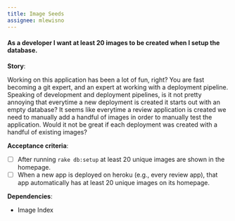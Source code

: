 ```yaml
---
title: Image Seeds
assignee: mlewisno
---
```


#### As a developer I want at least 20 images to be created when I setup the database.

__Story__:

Working on this application has been a lot of fun, right? You are fast
becoming a git expert, and an expert at working with a deployment
pipeline. Speaking of development and deployment pipelines, is it not pretty
annoying that everytime a new deployment is created it starts out with an empty
database? It seems like everytime a review application is created we need to
manually add a handful of images in order to manually test the
application. Would it not be great if each deployment was created with a
handful of existing images?

__Acceptance criteria__:
- [ ] After running `rake db:setup` at least 20 unique images are shown in the
  homepage.
- [ ] When a new app is deployed on heroku (e.g., every review app), that app
  automatically has at least 20 unique images on its homepage.

__Dependencies__:
- Image Index
